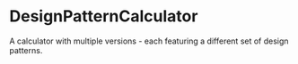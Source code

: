 # DesignPatternCalculator
A calculator with multiple versions - each featuring a different set of design patterns.
